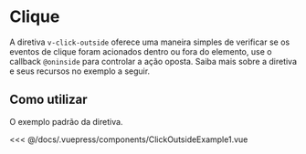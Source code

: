 # Clique

A diretiva `v-click-outside` oferece uma maneira simples de verificar se os eventos de clique foram acionados dentro ou fora do elemento, use o callback `@oninside` para controlar a ação oposta. Saiba mais sobre a diretiva e seus recursos no exemplo a seguir.

## Como utilizar

O exemplo padrão da diretiva.

<click-outside-example-1 />

<<< @/docs/.vuepress/components/ClickOutsideExample1.vue
